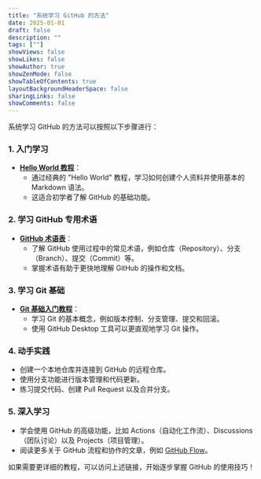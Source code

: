 ```yaml
---
title: "系统学习 GitHub 的方法"
date: 2025-01-01
draft: false
description: ""
tags: [""]
showViews: false
showLikes: false
showAuthor: true
showZenMode: false
showTableOfContents: true
layoutBackgroundHeaderSpace: false
sharingLinks: false
showComments: false
---
```



系统学习 GitHub 的方法可以按照以下步骤进行：

### 1. 入门学习
- **[Hello World 教程](https://docs.github.com/en/get-started/start-your-journey/hello-world)**：
  - 通过经典的 "Hello World" 教程，学习如何创建个人资料并使用基本的 Markdown 语法。
  - 这适合初学者了解 GitHub 的基础功能。

### 2. 学习 GitHub 专用术语
- **[GitHub 术语表](https://docs.github.com/en/get-started/learning-about-github/github-glossary)**：
  - 了解 GitHub 使用过程中的常见术语，例如仓库（Repository）、分支（Branch）、提交（Commit）等。
  - 掌握术语有助于更快地理解 GitHub 的操作和文档。

### 3. 学习 Git 基础
- **[Git 基础入门教程](https://docs.github.com/en/get-started/learning-to-code/getting-started-with-git)**：
  - 学习 Git 的基本概念，例如版本控制、分支管理、提交和回滚。
  - 使用 GitHub Desktop 工具可以更直观地学习 Git 操作。

### 4. 动手实践
- 创建一个本地仓库并连接到 GitHub 的远程仓库。
- 使用分支功能进行版本管理和代码更新。
- 练习提交代码、创建 Pull Request 以及合并分支。

### 5. 深入学习
- 学会使用 GitHub 的高级功能，比如 Actions（自动化工作流）、Discussions（团队讨论）以及 Projects（项目管理）。
- 阅读更多关于 GitHub 流程和协作的文章，例如 [GitHub Flow](https://docs.github.com/en/get-started/using-github/github-flow)。

如果需要更详细的教程，可以访问上述链接，开始逐步掌握 GitHub 的使用技巧！